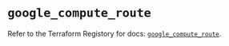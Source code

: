 # `google_compute_route`

Refer to the Terraform Registory for docs: [`google_compute_route`](https://registry.terraform.io/providers/hashicorp/google/5.4.0/docs/resources/compute_route).
